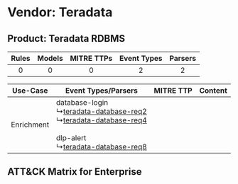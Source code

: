 Vendor: Teradata
================
Product: Teradata RDBMS
-----------------------
| Rules | Models | MITRE TTPs | Event Types | Parsers |
|:-----:|:------:|:----------:|:-----------:|:-------:|
|   0   |   0    |     0      |      2      |    2    |

|  Use-Case  | Event Types/Parsers    | MITRE TTP | Content    |
|:----------:| ---- | --------- | ---- |
| Enrichment |  database-login<br> ↳[teradata-database-req2](Ps/pC_teradatadatabasereq2.md)<br> ↳[teradata-database-req4](Ps/pC_teradatadatabasereq4.md)<br><br> dlp-alert<br> ↳[teradata-database-req8](Ps/pC_teradatadatabasereq8.md)<br> |    | [](RM/r_m_teradata_teradata_rdbms_Enrichment.md) |

ATT&CK Matrix for Enterprise
----------------------------
